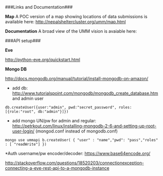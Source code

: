 ###Links and Documentation###

**Map**
A POC version of a map showing locations of data submissions is available here: http://nepalsheltercluster.org/umm/map.html

**Documentation**
A broad view of the UMM vision is avaiable here:


###API setup###


**Eve**

http://python-eve.org/quickstart.html


**Mongo DB**

http://docs.mongodb.org/manual/tutorial/install-mongodb-on-amazon/
* add db: http://www.tutorialspoint.com/mongodb/mongodb_create_database.htm and admin user

`db.createUser({user:"admin", pwd:"secret_password", roles:[{role:"root", db:"admin"}]})`

* add mongo UN/pw for admin and regular: http://petrkout.com/linux/installing-mongodb-2-6-and-setting-up-root-user-login/ (mongod.conf instead of mongodb.conf)

`mongo
 use ummapi
 b.createUser( { "user" : "name","pwd": "pass","roles" : [ "readWrite"] })`
 
 *Auth username/pw encoder/decoder:  https://www.base64encode.org/
 


http://stackoverflow.com/questions/18520203/connectionexception-connecting-a-eve-rest-api-to-a-mongodb-instance
